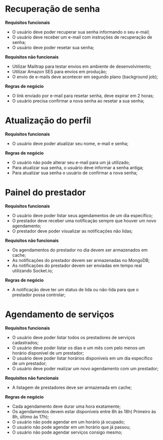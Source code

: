# Recuperação de senha

**Requisitos funcionais**

- O usuário deve poder recuperar sua senha informando o seu e-mail;
- O usuário deve receber um e-mail com instruções de recuperação de senha;
- O usuário deve poder resetar sua senha;

**Requisitos não funcionais**

- Utilizar Mailtrap para testar envios em ambiente de desenvolvimento;
- Utilizar Amazon SES para envios em produção;
- O envio de e-mails deve acontecer em segundo plano (background job);

**Regras de negócio**

- O link enviado por e-mail para resetar senha, deve expirar em 2 horas;
- O usuário precisa confirmar a nova senha ao resetar a sua senha;

# Atualização do perfil

**Requisitos funcionais**

- O usuário deve poder atualizar seu nome, e-mail e senha;

**Regras de negócio**

- O usuário não pode alterar seu e-mail para um já utilizado;
- Para atualizar sua senha, o usuário deve informar a senha antiga;
- Para atualizar sua senha o usuário de confirmar a nova senha;

# Painel do prestador

**Requisitos funcionais**

- O usuário deve poder listar seus agendamentos de um dia específico;
- O prestador deve receber uma notificação sempre que houver um novo agendamento;
- O prestador deve poder visualizar as notificações não lidas;

**Requisitos não funcionais**

- Os agendamentos do prestador no dia devem ser armazenados em cache;
- As notificações do prestador devem ser armazenadas no MongoDB;
- As notificações do prestador devem ser enviadas em tempo real utilizando Socket.io;

**Regras de negócio**

- A notificação deve ter um status de lida ou não-lida para que o prestador possa controlar;

# Agendamento de serviços

**Requisitos funcionais**

- O usuário deve poder listar todos os prestadores de serviços cadastrados;
- O usuário deve poder listar os dias e um mês com pelo menos um horário disponível de um prestador;
- O usuário deve poder listar horários disponíveis em um dia específico de um prestador;
- O usuário deve poder realizar um novo agendamento com um prestador;

**Requisitos não funcionais**

- A listagem de prestadores deve ser armazenada em cache;

**Regras de negócio**

- Cada agendamento deve durar uma hora exatamente;
- Os agendamentos devem estar disponíveis entre 8h às 18h( Primeiro às 8h, último às 17h);
- O usuário não pode agendar em um horário já ocupado;
- O usuário não pode agendar em um horário que já passou;
- O usuário não pode agendar serviços consigo mesmo;
